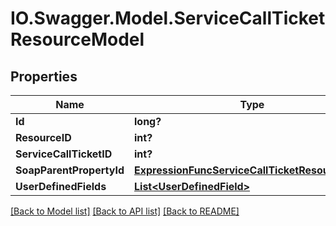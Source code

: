 # IO.Swagger.Model.ServiceCallTicketResourceModel
## Properties

Name | Type | Description | Notes
------------ | ------------- | ------------- | -------------
**Id** | **long?** |  | [optional] 
**ResourceID** | **int?** |  | [optional] 
**ServiceCallTicketID** | **int?** |  | [optional] 
**SoapParentPropertyId** | [**ExpressionFuncServiceCallTicketResourceInt64**](ExpressionFuncServiceCallTicketResourceInt64.md) |  | [optional] 
**UserDefinedFields** | [**List&lt;UserDefinedField&gt;**](UserDefinedField.md) |  | [optional] 

[[Back to Model list]](../README.md#documentation-for-models) [[Back to API list]](../README.md#documentation-for-api-endpoints) [[Back to README]](../README.md)

